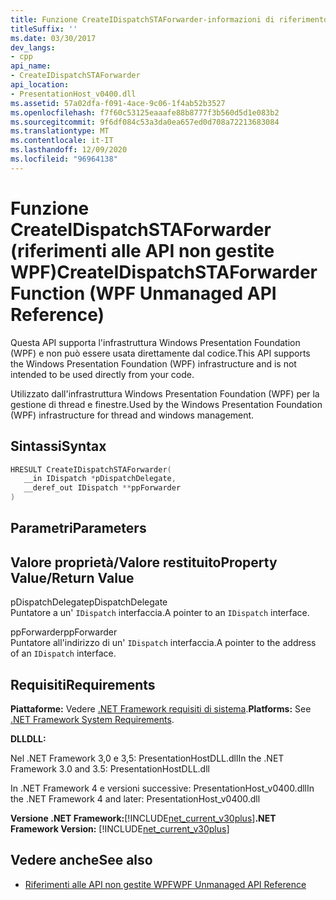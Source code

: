 ```yaml
---
title: Funzione CreateIDispatchSTAForwarder-informazioni di riferimento sulle API WPF non gestite
titleSuffix: ''
ms.date: 03/30/2017
dev_langs:
- cpp
api_name:
- CreateIDispatchSTAForwarder
api_location:
- PresentationHost_v0400.dll
ms.assetid: 57a02dfa-f091-4ace-9c06-1f4ab52b3527
ms.openlocfilehash: f7f60c53125eaaafe88b8777f3b560d5d1e083b2
ms.sourcegitcommit: 9f6df084c53a3da0ea657ed0d708a72213683084
ms.translationtype: MT
ms.contentlocale: it-IT
ms.lasthandoff: 12/09/2020
ms.locfileid: "96964138"
---
```

# <a name="createidispatchstaforwarder-function-wpf-unmanaged-api-reference"></a><span data-ttu-id="1b83d-102">Funzione CreateIDispatchSTAForwarder (riferimenti alle API non gestite WPF)</span><span class="sxs-lookup"><span data-stu-id="1b83d-102">CreateIDispatchSTAForwarder Function (WPF Unmanaged API Reference)</span></span>
<span data-ttu-id="1b83d-103">Questa API supporta l'infrastruttura Windows Presentation Foundation (WPF) e non può essere usata direttamente dal codice.</span><span class="sxs-lookup"><span data-stu-id="1b83d-103">This API supports the Windows Presentation Foundation (WPF) infrastructure and is not intended to be used directly from your code.</span></span>  
  
 <span data-ttu-id="1b83d-104">Utilizzato dall'infrastruttura Windows Presentation Foundation (WPF) per la gestione di thread e finestre.</span><span class="sxs-lookup"><span data-stu-id="1b83d-104">Used by the Windows Presentation Foundation (WPF) infrastructure for thread and windows management.</span></span>  
  
## <a name="syntax"></a><span data-ttu-id="1b83d-105">Sintassi</span><span class="sxs-lookup"><span data-stu-id="1b83d-105">Syntax</span></span>  
  
```cpp  
HRESULT CreateIDispatchSTAForwarder(  
   __in IDispatch *pDispatchDelegate,
   __deref_out IDispatch **ppForwarder  
)  
```  
  
## <a name="parameters"></a><span data-ttu-id="1b83d-106">Parametri</span><span class="sxs-lookup"><span data-stu-id="1b83d-106">Parameters</span></span>  
  
## <a name="property-valuereturn-value"></a><span data-ttu-id="1b83d-107">Valore proprietà/Valore restituito</span><span class="sxs-lookup"><span data-stu-id="1b83d-107">Property Value/Return Value</span></span>  
 <span data-ttu-id="1b83d-108">pDispatchDelegate</span><span class="sxs-lookup"><span data-stu-id="1b83d-108">pDispatchDelegate</span></span>  
 <span data-ttu-id="1b83d-109">Puntatore a un' `IDispatch` interfaccia.</span><span class="sxs-lookup"><span data-stu-id="1b83d-109">A pointer to an `IDispatch` interface.</span></span>  
  
 <span data-ttu-id="1b83d-110">ppForwarder</span><span class="sxs-lookup"><span data-stu-id="1b83d-110">ppForwarder</span></span>  
 <span data-ttu-id="1b83d-111">Puntatore all'indirizzo di un' `IDispatch` interfaccia.</span><span class="sxs-lookup"><span data-stu-id="1b83d-111">A pointer to the address of an `IDispatch` interface.</span></span>  
  
## <a name="requirements"></a><span data-ttu-id="1b83d-112">Requisiti</span><span class="sxs-lookup"><span data-stu-id="1b83d-112">Requirements</span></span>  
 <span data-ttu-id="1b83d-113">**Piattaforme:** Vedere [.NET Framework requisiti di sistema](/dotnet/framework/get-started/system-requirements).</span><span class="sxs-lookup"><span data-stu-id="1b83d-113">**Platforms:** See [.NET Framework System Requirements](/dotnet/framework/get-started/system-requirements).</span></span>  
  
 <span data-ttu-id="1b83d-114">**DLL**</span><span class="sxs-lookup"><span data-stu-id="1b83d-114">**DLL:**</span></span>  
  
 <span data-ttu-id="1b83d-115">Nel .NET Framework 3,0 e 3,5: PresentationHostDLL.dll</span><span class="sxs-lookup"><span data-stu-id="1b83d-115">In the .NET Framework 3.0 and 3.5: PresentationHostDLL.dll</span></span>  
  
 <span data-ttu-id="1b83d-116">In .NET Framework 4 e versioni successive: PresentationHost_v0400.dll</span><span class="sxs-lookup"><span data-stu-id="1b83d-116">In the .NET Framework 4 and later: PresentationHost_v0400.dll</span></span>  
  
 <span data-ttu-id="1b83d-117">**Versione .NET Framework:**[!INCLUDE[net_current_v30plus](../../../includes/net-current-v30plus-md.md)]</span><span class="sxs-lookup"><span data-stu-id="1b83d-117">**.NET Framework Version:** [!INCLUDE[net_current_v30plus](../../../includes/net-current-v30plus-md.md)]</span></span>  
  
## <a name="see-also"></a><span data-ttu-id="1b83d-118">Vedere anche</span><span class="sxs-lookup"><span data-stu-id="1b83d-118">See also</span></span>

- [<span data-ttu-id="1b83d-119">Riferimenti alle API non gestite WPF</span><span class="sxs-lookup"><span data-stu-id="1b83d-119">WPF Unmanaged API Reference</span></span>](wpf-unmanaged-api-reference.md)
